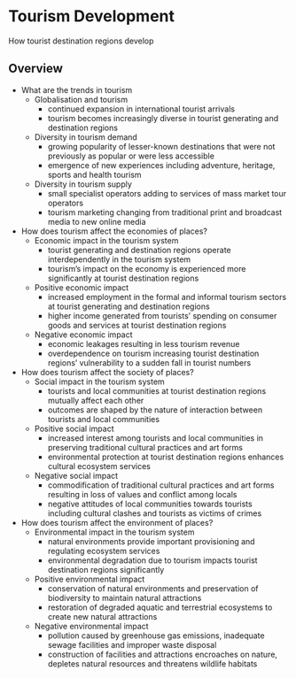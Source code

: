 # Tourism Development

How tourist destination regions develop

## Overview

- What are the trends in tourism
    - Globalisation and tourism
        - continued expansion in international tourist arrivals
        - tourism becomes increasingly diverse in tourist generating and destination regions
    - Diversity in tourism demand
        - growing popularity of lesser-known destinations that were not previously as popular or were less accessible
        - emergence of new experiences including adventure, heritage, sports and health tourism
    - Diversity in tourism supply
        - small specialist operators adding to services of mass market tour operators
        - tourism marketing changing from traditional print and broadcast media to new online media
- How does tourism affect the economies of places?
    - Economic impact in the tourism system
        - tourist generating and destination regions operate interdependently in the tourism system
        - tourism’s impact on the economy is experienced more significantly at tourist destination regions
    - Positive economic impact
        - increased employment in the formal and informal tourism sectors at tourist generating and destination regions
        - higher income generated from tourists’ spending on consumer goods and services at tourist destination regions
    - Negative economic impact
        - economic leakages resulting in less tourism revenue
        - overdependence on tourism increasing tourist destination regions’ vulnerability to a sudden fall in tourist numbers
- How does tourism affect the society of places?
    - Social impact in the tourism system
        - tourists and local communities at tourist destination regions mutually affect each other
        - outcomes are shaped by the nature of interaction between tourists and local communities
    - Positive social impact
        - increased interest among tourists and local communities in preserving traditional cultural practices and art forms
        - environmental protection at tourist destination regions enhances cultural ecosystem services
    - Negative social impact
        - commodification of traditional cultural practices and art forms resulting in loss of values and conflict among locals
        - negative attitudes of local communities towards tourists including cultural clashes and tourists as victims of crimes
- How does tourism affect the environment of places?
    - Environmental impact in the tourism system
        - natural environments provide important provisioning and regulating ecosystem services
        - environmental degradation due to tourism impacts tourist destination regions significantly
    - Positive environmental impact
        - conservation of natural environments and preservation of biodiversity to maintain natural attractions
        - restoration of degraded aquatic and terrestrial ecosystems to create new natural attractions
    - Negative environmental impact
        - pollution caused by greenhouse gas emissions, inadequate sewage facilities and improper waste disposal
        - construction of facilities and attractions encroaches on nature, depletes natural resources and threatens wildlife habitats